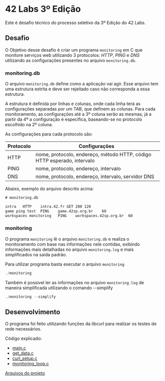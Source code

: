 # 42 Labs 3º Edição

Este é desafio técnico do processo seletivo da 3º Edição do 42 Labs.

## Desafio

O Objetivo desse desafio é criar um programa `monitoring` em C que monitore serviços web utilizando 3 protocolos: *HTTP*, *PING* e *DNS* utilizando as configurações presentes no arquivo `monitoring.db`.

### monitoring.db

O arquivo `monitoring.db` define como a aplicação vai agir. Esse arquivo tem uma estrutura estrita e deve ser rejeitado caso não corresponda a essa estrutura.

A estrutura é definida por linhas e colunas, onde cada linha terá as configurações separadas por um TAB, que definem as colunas. Para cada monitoramento, as configurações até a 3º coluna serão as mesmas, já a partir da 4º a configuração é específica, baseando-se no protocolo escolhido na 2º coluna.

As configurações para cada protocolo são:

| Protocolo   | Configurações                                                           |
|-------------|-------------------------------------------------------------------------|
| HTTP        | nome, protocolo, endereço, método HTTP, código HTTP esperado, intervalo |
| PING        | nome, protocolo, endereço, intervalo                                    |
| DNS         | nome, protocolo, endereço, intervalo, servidor DNS                      |

Abaixo, exemplo do arquivo descrito acima:

```txt
# monitoring.db

intra	HTTP	intra.42.fr	GET	200	120
game ping test	PING	game.42sp.org.br	60
workspaces monitoring	PING	workspaces.42sp.org.br	60
```

### monitoring

O programa `monitoring` lê o arquivo `monitoring.db` e realiza o monitoramento com base nas informações nele contidas, exibindo informações mais detalhadas no arquivo `monitoring.log` e mais simplificados na saida padrão.

Para utilizar programa basta executar o arquivo `monitoring`
```c
./monitoring
``` 

Também é possivel ler as informações no arquivo `monitoring.log` de maneira simplificada utilizando o comando --simplify
```c
./monitoring --simplify
```

## Desenvolvimento

O programa foi feito utilizando funções da libcurl para realizar os testes de rede necessários.

Código explicado:
-	[main.c](https://github.com/caiohmat/42-labs-v3/blob/main/readmefiles/main.md)
-	[get_data.c](https://github.com/caiohmat/42-labs-v3/blob/main/readmefiles/get_data.md)
-	[curl_setup.c](https://github.com/caiohmat/42-labs-v3/blob/main/readmefiles/curl_setup.md)
-	[monitoring_loop.c](https://github.com/caiohmat/42-labs-v3/blob/main/readmefiles/monitoring_loop.md)

[Arquivos do projeto](https://github.com/caiohmat/42-labs-v3)